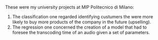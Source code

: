 These were my university projects at MIP Politecnico di Milano:
1) The classification one regarded identifying custumers the were more likely to buy more products of the company in the future (upselling).
2) The regression one concerned the creation of a model that had to foresee the transcoding time of an audio given a set of parameters.
